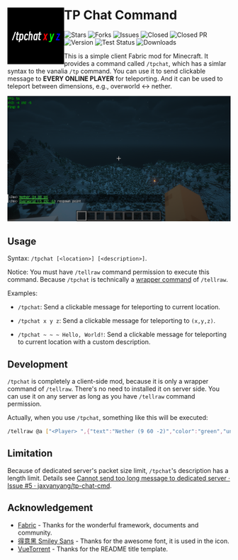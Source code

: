 <div>
  <img align="left" width="128" src="src/main/resources/assets/tp-chat-cmd/icon.png" alt="icon"/>
  <h1>TP Chat Command</h1>
</div>

![Stars](https://img.shields.io/github/stars/jaxvanyang/tp-chat-cmd) ![Forks](https://img.shields.io/github/forks/jaxvanyang/tp-chat-cmd)
![Issues](https://img.shields.io/github/issues/jaxvanyang/tp-chat-cmd) ![Closed](https://img.shields.io/github/issues-closed/jaxvanyang/tp-chat-cmd)
![Closed PR](https://img.shields.io/github/issues-pr-closed/jaxvanyang/tp-chat-cmd) ![Version](https://img.shields.io/github/v/release/jaxvanyang/tp-chat-cmd)
![Test Status](https://img.shields.io/github/actions/workflow/status/jaxvanyang/tp-chat-cmd/build.yml) ![Downloads](https://img.shields.io/github/downloads/jaxvanyang/tp-chat-cmd/total)

This is a simple client Fabric mod for Minecraft. It provides a
command called `/tpchat`, which has a simlar syntax to the
vanalia `/tp` command. You can use it to send clickable message
to **EVERY ONLINE PLAYER** for teleporting. And it can be used to teleport
between dimensions, e.g., overworld <-> nether.

![screenshot](assets/screenshot.png)

## Usage

Syntax: `/tpchat [<location>] [<description>]`.

Notice: You must have `/tellraw` command permission to execute
this command. Because `/tpchat` is technically a
[wrapper command](#development) of `/tellraw`.

Examples:

- `/tpchat`: Send a clickable message for teleporting to current
  location.

- `/tpchat x y z`: Send a clickable message for teleporting to
  `(x,y,z)`.

- `/tpchat ~ ~ ~ Hello, World!`: Send a clickable message for
  teleporting to current location with a custom description.

## Development

`/tpchat` is completely a client-side mod, because it is only a
wrapper command of `/tellraw`. There's no need to installed it
on server side. You can use it on any server as long as you have
`/tellraw` command permission.

Actually, when you use `/tpchat`, something like this will be
executed:

```bash
/tellraw @a ["<Player> ",{"text":"Nether (9 60 -2)","color":"green","underlined":true,"clickEvent":{"action":"run_command","value":"/execute in minecraft:the_nether run tp @s 9 60 -2"}},": Hello, World!"]
```

## Limitation

Because of dedicated server's packet size limit, `/tpchat`'s
description has a length limit. Details see [Cannot send too long message to dedicated server · Issue #5 · jaxvanyang/tp-chat-cmd](https://github.com/jaxvanyang/tp-chat-cmd/issues/5).

## Acknowledgement

- [Fabric](https://fabricmc.net) - Thanks for the wonderful
  framework, documents and community.
- [得意黑 Smiley Sans](https://atelier-anchor.com/typefaces/smiley-sans) - Thanks for the awesome font, it is used in the icon.
- [VueTorrent](https://github.com/WDaan/VueTorrent) - Thanks for
  the README title template.
